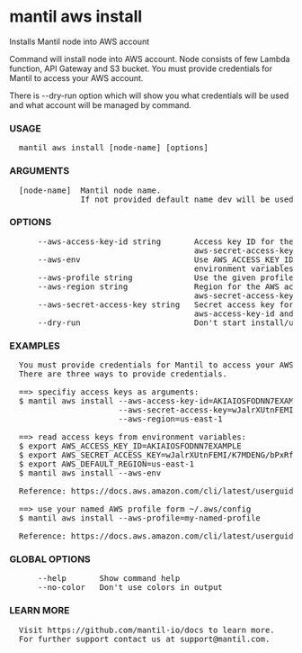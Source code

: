 
# mantil aws install

Installs Mantil node into AWS account

Command will install node into AWS account. Node consists of few Lambda function, API Gateway and S3 bucket.
You must provide credentials for Mantil to access your AWS account.

There is --dry-run option which will show you what credentials will be used
and what account will be managed by command.

### USAGE
<pre>
  mantil aws install [node-name] [options]
</pre>
### ARGUMENTS
<pre>
  [node-name]  Mantil node name.
               If not provided default name dev will be used for the first node.
</pre>
### OPTIONS
<pre>
      --aws-access-key-id string       Access key ID for the AWS account, must be used with the
                                       aws-secret-access-key and aws-region options
      --aws-env                        Use AWS_ACCESS_KEY_ID, AWS_SECRET_ACCESS_KEY and AWS_DEFAULT_REGION
                                       environment variables for AWS authentication
      --aws-profile string             Use the given profile for AWS authentication
      --aws-region string              Region for the AWS account, must be used with and aws-access-key-id and
                                       aws-secret-access-key options
      --aws-secret-access-key string   Secret access key for the AWS account, must be used with the
                                       aws-access-key-id and aws-region options
      --dry-run                        Don't start install/uninstall just show what credentials will be used
</pre>
### EXAMPLES
<pre>
  You must provide credentials for Mantil to access your AWS account.
  There are three ways to provide credentials.

  ==&gt; specifiy access keys as arguments:
  $ mantil aws install --aws-access-key-id=AKIAIOSFODNN7EXAMPLE \
                       --aws-secret-access-key=wJalrXUtnFEMI/K7MDENG/bPxRfiCYEXAMPLEKEY \
                       --aws-region=us-east-1

  ==&gt; read access keys from environment variables:
  $ export AWS_ACCESS_KEY_ID=AKIAIOSFODNN7EXAMPLE
  $ export AWS_SECRET_ACCESS_KEY=wJalrXUtnFEMI/K7MDENG/bPxRfiCYEXAMPLEKEY
  $ export AWS_DEFAULT_REGION=us-east-1
  $ mantil aws install --aws-env

  Reference: https://docs.aws.amazon.com/cli/latest/userguide/cli-configure-envvars.html

  ==&gt; use your named AWS profile form ~/.aws/config
  $ mantil aws install --aws-profile=my-named-profile

  Reference: https://docs.aws.amazon.com/cli/latest/userguide/cli-configure-profiles.html
</pre>
### GLOBAL OPTIONS
<pre>
      --help       Show command help
      --no-color   Don't use colors in output
</pre>
### LEARN MORE
<pre>
  Visit https://github.com/mantil-io/docs to learn more.
  For further support contact us at support@mantil.com.
</pre>
